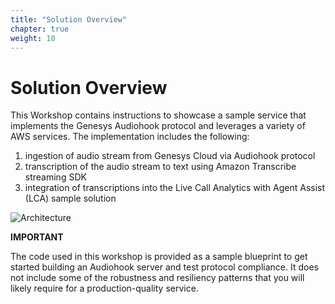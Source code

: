 ```yaml
---
title: "Solution Overview"
chapter: true
weight: 10
---
```


# Solution Overview
This Workshop contains instructions to showcase a sample service that implements the Genesys Audiohook protocol and leverages a variety of AWS services. The implementation includes the following:
1.	ingestion of audio stream from Genesys Cloud via Audiohook protocol
2. transcription of the audio stream to text using Amazon Transcribe streaming SDK
3.	integration of transcriptions into the Live Call Analytics with Agent Assist (LCA) sample solution

![Architecture](/images/architecture.png)

**IMPORTANT**

The code used in this workshop is provided as a sample blueprint to get started building an Audiohook server and test protocol compliance. It does not include some of the robustness and resiliency patterns that you will likely require for a production-quality service.
